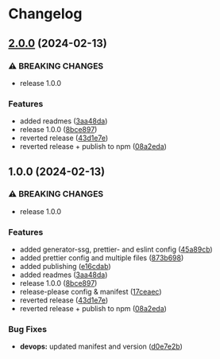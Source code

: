 # Changelog

## [2.0.0](https://github.com/nico-i/nico-i/compare/prettier-config-v1.0.0...prettier-config-v2.0.0) (2024-02-13)


### ⚠ BREAKING CHANGES

* release 1.0.0

### Features

* added readmes ([3aa48da](https://github.com/nico-i/nico-i/commit/3aa48dadbfa3c7d46db18aa1b2d7c11a91b4fe0a))
* release 1.0.0 ([8bce897](https://github.com/nico-i/nico-i/commit/8bce897522535fe310615d93007882d649283da5))
* reverted release ([43d1e7e](https://github.com/nico-i/nico-i/commit/43d1e7ea84cafabdfafd02d78d294bd5266a5e64))
* reverted release + publish to npm ([08a2eda](https://github.com/nico-i/nico-i/commit/08a2eda324bf0a9938c515f8bb34b9dad8b6ae17))

## 1.0.0 (2024-02-13)


### ⚠ BREAKING CHANGES

* release 1.0.0

### Features

* added generator-ssg, prettier- and eslint config ([45a89cb](https://github.com/nico-i/nico-i/commit/45a89cbafaf4f3711523dd432f8da1e730f5715a))
* added prettier config and multiple files ([873b698](https://github.com/nico-i/nico-i/commit/873b698a57026ed29f9db25e0c81b2d3706f5f22))
* added publishing ([e16cdab](https://github.com/nico-i/nico-i/commit/e16cdab6ec2e91e6e28383c077ec3db822f95e28))
* added readmes ([3aa48da](https://github.com/nico-i/nico-i/commit/3aa48dadbfa3c7d46db18aa1b2d7c11a91b4fe0a))
* release 1.0.0 ([8bce897](https://github.com/nico-i/nico-i/commit/8bce897522535fe310615d93007882d649283da5))
* release-please config & manifest ([17ceaec](https://github.com/nico-i/nico-i/commit/17ceaec45ec114335dffc437fd53eadc703d54f3))
* reverted release ([43d1e7e](https://github.com/nico-i/nico-i/commit/43d1e7ea84cafabdfafd02d78d294bd5266a5e64))
* reverted release + publish to npm ([08a2eda](https://github.com/nico-i/nico-i/commit/08a2eda324bf0a9938c515f8bb34b9dad8b6ae17))


### Bug Fixes

* **devops:** updated manifest and version ([d0e7e2b](https://github.com/nico-i/nico-i/commit/d0e7e2b4eda34f70b972b83014e8546549e1e835))
